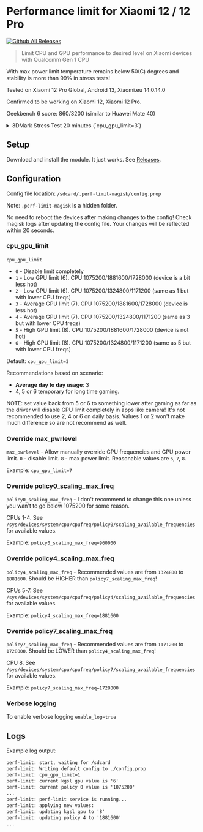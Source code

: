 # Performance limit for Xiaomi 12 / 12 Pro

[![Github All Releases](https://img.shields.io/github/downloads/Magisk-Modules-Alt-Repo/perf-limit-xiaomi-12/total.svg)]()

> Limit CPU and GPU performance to desired level on Xiaomi devices with Qualcomm Gen 1 CPU

With max power limit temperature remains below 50(C) degrees and stability is more than 99% in stress tests!

Tested on Xiaomi 12 Pro Global, Android 13, Xiaomi.eu 14.0.14.0

Confirmed to be working on Xiaomi 12, Xiaomi 12 Pro.

Geekbench 6 score: 860/3200 (similar to Huawei Mate 40)
<details> 
  <summary>3DMark Stress Test 20 minutes (`cpu_gpu_limit=3`)</summary>
  <img src="docs/3dMark-stress-test-20-minutes.jpg">
</details>

## Setup

Download and install the module. It just works. See [Releases](https://github.com/mgrybyk/perf-limit-magisk/releases).

## Configuration

Config file location: `/sdcard/.perf-limit-magisk/config.prop`

Note: `.perf-limit-magisk` is a hidden folder.

No need to reboot the devices after making changes to the config!
Check magisk logs after updating the config file. 
Your changes will be reflected within 20 seconds.

### cpu_gpu_limit

`cpu_gpu_limit`

- `0` - Disable limit completely
- `1` - Low GPU limit (6). CPU 1075200/1881600/1728000 (device is a bit less hot)
- `2` - Low GPU limit (6). CPU 1075200/1324800/1171200 (same as 1 but with lower CPU freqs)
- `3` - Average GPU limit (7). CPU 1075200/1881600/1728000 (device is less hot)
- `4` - Average GPU limit (7). CPU 1075200/1324800/1171200 (same as 3 but with lower CPU freqs)
- `5` - High GPU limit (8). CPU 1075200/1881600/1728000 (device is not hot)
- `6` - High GPU limit (8). CPU 1075200/1324800/1171200 (same as 5 but with lower CPU freqs)

Default: `cpu_gpu_limit=3`

Recommendations based on scenario:

- **Average day to day usage**: 3
- 4, 5 or 6 temporary for long time gaming.

NOTE: set value back from 5 or 6 to something lower after gaming as far as the driver will disable GPU limit completely in apps like camera!
It's not recommended to use 2, 4 or 6 on daily basis.
Values 1 or 2 won't make much difference so are not recommend as well.

### Override max_pwrlevel

`max_pwrlevel` - Allow manually override CPU frequencies and GPU power limit.
`0` - disable limit. `8` - max power limit.
Reasonable values are `6`, `7`, `8`.

Example: `cpu_gpu_limit=7`

### Override policy0_scaling_max_freq

`policy0_scaling_max_freq` - I don't recommend to change this one unless you wan't to go below 1075200 for some reason.

CPUs 1-4. See `/sys/devices/system/cpu/cpufreq/policy0/scaling_available_frequencies` for available values.

Example: `policy0_scaling_max_freq=960000`

### Override policy4_scaling_max_freq

`policy4_scaling_max_freq` - Recommended values are from `1324800` to `1881600`.
Should be HIGHER than `policy7_scaling_max_freq`!

CPUs 5-7. See `/sys/devices/system/cpu/cpufreq/policy4/scaling_available_frequencies` for available values.

Example: `policy4_scaling_max_freq=1881600`

### Override policy7_scaling_max_freq

`policy7_scaling_max_freq` - Recommended values are from `1171200` to `1728000`.
Should be LOWER than `policy4_scaling_max_freq`!

CPU 8. See `/sys/devices/system/cpu/cpufreq/policy7/scaling_available_frequencies` for available values.

Example: `policy7_scaling_max_freq=1728000`

### Verbose logging

To enable verbose logging `enable_log=true`

## Logs

Example log output:

```
perf-limit: start, waiting for /sdcard
perf-limit: Writing default config to ./config.prop
perf-limit: cpu_gpu_limit=1
perf-limit: current kgsl gpu value is '6'
perf-limit: current policy 0 value is '1075200'
...
perf-limit: perf-limit service is running...
perf-limit: applying new values:
perf-limit: updating kgsl gpu to '8'
perf-limit: updating policy 4 to '1881600'
...
```
